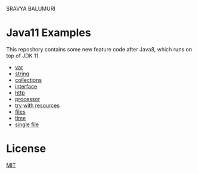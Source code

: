 SRAVYA BALUMURI
# Java11 Examples

This repository contains some new feature code after Java8, which runs on top of JDK 11.

- [var](src/main/java/io/github/biezhi/java11/var)
- [string](src/main/java/io/github/biezhi/java11/string)
- [collections](src/main/java/io/github/biezhi/java11/collections)
- [interface](src/main/java/io/github/biezhi/java11/interfaces)
- [http](src/main/java/io/github/biezhi/java11/http)
- [processor](src/main/java/io/github/biezhi/java11/processor)
- [try with resources](src/main/java/io/github/biezhi/java11/trywithresources)
- [files](src/main/java/io/github/biezhi/java11/files)
- [time](src/main/java/io/github/biezhi/java11/time)
- [single file](src/main/java/io/github/biezhi/java11/singlefile)

# License

[MIT](LICENSE)
